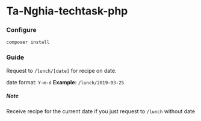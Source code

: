 # Ta-Nghia-techtask-php
 
### Configure

```composer install```

### Guide

Request to ```/lunch/[date]``` for recipe on date.

date format: ```Y-m-d```
**Example:** ```/lunch/2019-03-25```

##### Note

Receive recipe for the current date if you just request to ```/lunch``` without date